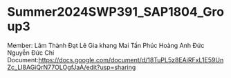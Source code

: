 # Summer2024SWP391_SAP1804_Group3
Member:
Lâm Thành Đạt
Lê Gia khang
Mai Tấn Phúc 
Hoàng Anh Đức
Nguyễn Đức Chí
Document:https://docs.google.com/document/d/18TuPL5z8EAiRFxL1E59UnZc_LI8AGiQrN77OLOgfJaA/edit?usp=sharing
